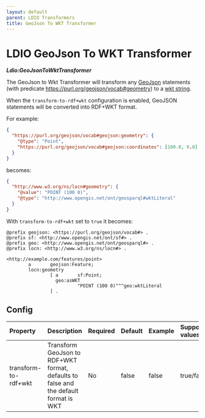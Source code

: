 ```yaml
---
layout: default
parent: LDIO Transformers
title: GeoJson To WKT Transformer
---
```


# LDIO GeoJson To WKT Transformer

***Ldio:GeoJsonToWktTransformer***

The GeoJson to Wkt Transformer will transform any [GeoJson] statements (with
predicate https://purl.org/geojson/vocab#geometry) to a [wkt string][WKT].

When the `transform-to-rdf+wkt` configuration is enabled, GeoJSON statements will be converted into RDF+WKT format.

For example:

```json
{
  "https://purl.org/geojson/vocab#geojson:geometry": {
    "@type": "Point", 
    "https://purl.org/geojson/vocab#geojson:coordinates": [100.0, 0.0]
  }
}
```

becomes:

```json
{
  "http://www.w3.org/ns/locn#geometry": {
    "@value": "POINT (100 0)",
    "@type": "http://www.opengis.net/ont/geosparql#wktLiteral"
  }
}
```

With `transform-to-rdf+wkt` set to `true` it becomes:

```turtle
@prefix geojson: <https://purl.org/geojson/vocab#> .
@prefix sf: <http://www.opengis.net/ont/sf#> .
@prefix geo: <http://www.opengis.net/ont/geosparql#> .
@prefix locn: <http://www.w3.org/ns/locn#> .

<http://example.com/features/point>
        a       geojson:Feature;
        locn:geometry
                [ a       sf:Point;
                  geo:asWKT
                          "POINT (100 0)"^^geo:wktLiteral
                ] .
```

## Config


| Property             | Description                                                                            | Required | Default | Example | Supported values |
|:---------------------|:---------------------------------------------------------------------------------------|:---------|:--------|:--------|:-----------------|
| transform-to-rdf+wkt | Transform GeoJson to RDF+WKT format, defaults to false and the default format is WKT   | No       | false   | false   | true/false       |

[GeoJson]: https://geojson.org/

[WKT]: https://libgeos.org/specifications/wkt/